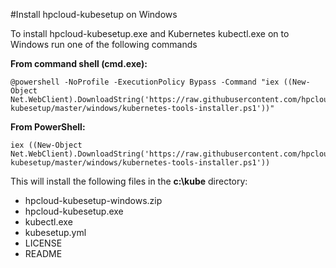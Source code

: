 #Install hpcloud-kubesetup on Windows

To install hpcloud-kubesetup.exe and Kubernetes kubectl.exe on to Windows run one of the following commands

**From command shell (cmd.exe):**

    @powershell -NoProfile -ExecutionPolicy Bypass -Command "iex ((New-Object Net.WebClient).DownloadString('https://raw.githubusercontent.com/hpcloud/hpcloud-kubesetup/master/windows/kubernetes-tools-installer.ps1'))"
 
**From PowerShell:**

    iex ((New-Object Net.WebClient).DownloadString('https://raw.githubusercontent.com/hpcloud/hpcloud-kubesetup/master/windows/kubernetes-tools-installer.ps1'))
 
This will install the following files in the **c:\kube** directory:
* hpcloud-kubesetup-windows.zip
* hpcloud-kubesetup.exe
* kubectl.exe
* kubesetup.yml
* LICENSE
* README

